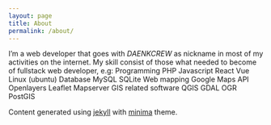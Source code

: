 ```yaml
---
layout: page
title: About
permalink: /about/
---
```


I’m a web developer that goes with <em>DAENKCREW</em> as nickname in most of my activities on the internet. My skill consist of those what needed to become of fullstack web developer, e.g:
           Programming
PHP
Javascript
React
Vue
Linux (ubuntu)
Database
MySQL
SQLite
Web mapping
Google Maps API
Openlayers
Leaflet
Mapserver
GIS related software
QGIS
GDAL
OGR
PostGIS
            <p>Content generated using <a href="https://github.com/jekyll/jekyll">jekyll</a> with <a href="https://github.com/jekyll/minima">minima</a> theme.</p>